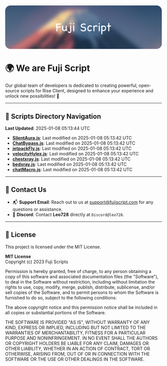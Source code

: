 ![Banner](.github/b.webp)

# 🌍 **We are Fuji Script**

Our global team of developers is dedicated to creating powerful, open-source scripts for Rise Client, designed to enhance your experience and unlock new possibilities! 🌟

---
<!-- SCRIPTS_NAVIGATION_START -->
## 📂 **Scripts Directory Navigation**

**Last Updated**: 2025-01-08 05:13:44 UTC

- **[SilentAura.js](scripts/SilentAura.js)**: Last modified on 2025-01-08 05:13:42 UTC
- **[ChatBypass.js](scripts/ChatBypass.js)**: Last modified on 2025-01-08 05:13:42 UTC
- **[jetpackFly.js](scripts/jetpackFly.js)**: Last modified on 2025-01-08 05:13:42 UTC
- **[velocityHylex.js](scripts/velocityHylex.js)**: Last modified on 2025-01-08 05:13:42 UTC
- **[chestxray.js](scripts/chestxray.js)**: Last modified on 2025-01-08 05:13:42 UTC
- **[bedxray.js](scripts/bedxray.js)**: Last modified on 2025-01-08 05:13:42 UTC
- **[chatMacro.js](scripts/chatMacro.js)**: Last modified on 2025-01-08 05:13:42 UTC

<!-- SCRIPTS_NAVIGATION_END -->

---

## 💬 **Contact Us**  
- 📬 **Support Email**: Reach out to us at [support@fujiscript.com](mailto:support@fujiscript.com) for any questions or assistance.  
- 💬 **Discord**: Contact **Leo728** directly at `Discord@leo728`.

---

## 📜 **License**

This project is licensed under the MIT License.  

**MIT License**  
Copyright (c) 2023 Fuji Scripts  

Permission is hereby granted, free of charge, to any person obtaining a copy of this software and associated documentation files (the "Software"), to deal in the Software without restriction, including without limitation the rights to use, copy, modify, merge, publish, distribute, sublicense, and/or sell copies of the Software, and to permit persons to whom the Software is furnished to do so, subject to the following conditions:  

The above copyright notice and this permission notice shall be included in all copies or substantial portions of the Software.  

THE SOFTWARE IS PROVIDED "AS IS", WITHOUT WARRANTY OF ANY KIND, EXPRESS OR IMPLIED, INCLUDING BUT NOT LIMITED TO THE WARRANTIES OF MERCHANTABILITY, FITNESS FOR A PARTICULAR PURPOSE AND NONINFRINGEMENT. IN NO EVENT SHALL THE AUTHORS OR COPYRIGHT HOLDERS BE LIABLE FOR ANY CLAIM, DAMAGES OR OTHER LIABILITY, WHETHER IN AN ACTION OF CONTRACT, TORT OR OTHERWISE, ARISING FROM, OUT OF OR IN CONNECTION WITH THE SOFTWARE OR THE USE OR OTHER DEALINGS IN THE SOFTWARE.  
